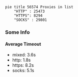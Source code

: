 
```mermaid
pie title 56574 Proxies in list
    "HTTP" : 25473
    "HTTPS": 8294
    "SOCKS" : 29801
```

### Some Info
#### Average Timeout

- mixed: 3.6s
- http: 1.8s
- https: 8.2s
- socks: 5.1s